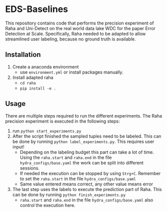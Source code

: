 # EDS-Baselines
This repository contains code that performs the precision experiment of Raha and Uni-Detect on the real world 
data lake WDC for the paper Error Detection at Scale. Specifically, Raha needed to be adapted to allow streamlined user labeling, because no ground truth 
is available.
## Installation
1. Create a anaconda environment
   - use ``environment.yml`` or install packages manually. 
2. Install adapted raha
   - ``cd raha``
   - ``pip install -e .``
## Usage
There are multiple steps required to run the different experiments. The Raha precision experiment is 
executed in the following steps:
1. run ``python start_experiments.py``
2. After the script finished the sampled tuples need to be labeled. This can be done by running ``python label_experiments.py``. 
This requires user input!
   - Depending on the labeling budget this part can take a lot of time. Using the ``raha.start`` and ``raha.end`` in 
   the file ``hydra_configs/base.yaml`` the work can be split into different sessions. 
   - If needed the execution can be stopped by using ``Strg+C``. Remember to set the ``raha.start`` in 
   the file ``hydra_configs/base.yaml``
   - Same value entered means correct, any other value means error
3. The last step uses the labels to execute the prediction part of Raha. This can be done by running ``python finish_experiments.py``
   - ``raha.start`` and ``raha.end`` in the file ``hydra_configs/base.yaml`` also control the execution here.